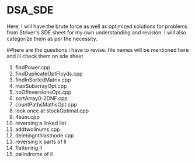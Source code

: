 # DSA_SDE
Here, I will have the brute force as well as optimized solutions for problems from Striver's SDE sheet for my own understanding and revision. I will also categorize them as per the necessity.

##here are the questions i have to revise. file names will be mentioned here and ill check them on sde sheet
1. findPower.cpp
2. findDuplicateOptFloyds.cpp
3. findInSortedMatrix.cpp
4. maxSubarrayOpt.cpp
5. noOfInversionsOpt.cpp
6. sortArray0-2DNF.cpp
7. countPathsMathsOpt.cpp
8. look once at stockOptimal.cpp
9. 4sum.cpp
10. reversing a linked list
11. addtwollnums.cpp
12. deletingnthlastnode.cpp
13. reversing k parts of ll
14. flattening ll
15. palindrome of ll
